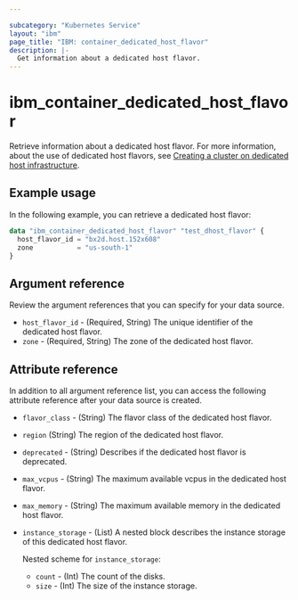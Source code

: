 ```yaml
---

subcategory: "Kubernetes Service"
layout: "ibm"
page_title: "IBM: container_dedicated_host_flavor"
description: |-
  Get information about a dedicated host flavor.
---
```


# ibm_container_dedicated_host_flavor

Retrieve information about a dedicated host flavor. For more information, about the use of dedicated host flavors, see [Creating a cluster on dedicated host infrastructure](https://cloud.ibm.com/docs/containers?topic=containers-clusters#cluster_dedicated_host_cli).


## Example usage
In the following example, you can retrieve a dedicated host flavor:

```terraform
data "ibm_container_dedicated_host_flavor" "test_dhost_flavor" {
  host_flavor_id = "bx2d.host.152x608"
  zone           = "us-south-1"
}
```

## Argument reference
Review the argument references that you can specify for your data source. 
- `host_flavor_id` - (Required, String) The unique identifier of the dedicated host flavor.
- `zone` - (Required, String) The zone of the dedicated host flavor.
 
## Attribute reference
In addition to all argument reference list, you can access the following attribute reference after your data source is created.
- `flavor_class` - (String) The flavor class of the dedicated host flavor.
- `region` (String) The region of the dedicated host flavor.
- `deprecated` - (String) Describes if the dedicated host flavor is deprecated.
- `max_vcpus` - (String) The maximum available vcpus in the dedicated host flavor.
- `max_memory` - (String) The maximum available memory in the dedicated host flavor.
- `instance_storage` - (List) A nested block describes the instance storage of this dedicated host flavor.

  Nested scheme for `instance_storage`:
  - `count` - (Int) The count of the disks.
  - `size` - (Int) The size of the instance storage.

